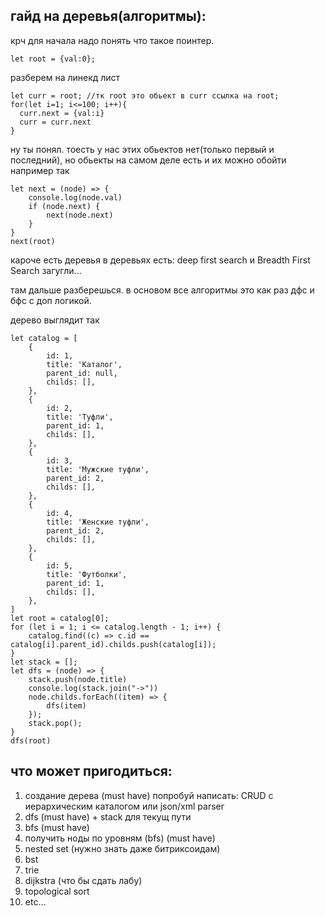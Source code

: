 ## гайд на деревья(алгоритмы):  
крч для начала надо понять что такое поинтер.
```
let root = {val:0};
```
разберем на линекд лист
```
let curr = root; //тк root это обьект в curr ссылка на root;
for(let i=1; i<=100; i++){
  curr.next = {val:i}            
  curr = curr.next
}
```
ну ты понял. тоесть у нас этих обьектов нет(только первый и последний), но обьекты на самом деле есть и их можно обойти например так
```
let next = (node) => {
    console.log(node.val)
    if (node.next) {
        next(node.next)
    }
}
next(root)
```
кароче есть деревья в деревьях есть:
deep first search и Breadth First Search
загугли... 

там дальше разберешься. в основом все алгоритмы это как раз дфс и бфс с доп логикой.

дерево выглядит так
```
let catalog = [
    {
        id: 1,
        title: 'Каталог',
        parent_id: null,
        childs: [],
    },
    {
        id: 2,
        title: 'Туфли',
        parent_id: 1,
        childs: [],
    },
    {
        id: 3,
        title: 'Мужские туфли',
        parent_id: 2,
        childs: [],
    },
    {
        id: 4,
        title: 'Женские туфли',
        parent_id: 2,
        childs: [],
    },
    {
        id: 5,
        title: 'Футболки',
        parent_id: 1,
        childs: [],
    },
]
let root = catalog[0];
for (let i = 1; i <= catalog.length - 1; i++) {
    catalog.find((c) => c.id == catalog[i].parent_id).childs.push(catalog[i]);
}
let stack = [];
let dfs = (node) => {
    stack.push(node.title)
    console.log(stack.join("->"))
    node.childs.forEach((item) => {
        dfs(item)
    });
    stack.pop();
}
dfs(root)
```

## что может пригодиться:    
1. создание дерева (must have) попробуй написать: CRUD с иерархическим каталогом или json/xml parser
2. dfs (must have) + stack для текущ пути
3. bfs (must have)
4. получить ноды по уровням (bfs) (must have)
5. nested set (нужно знать даже битриксоидам)
6. bst
7. trie
8. dijkstra (что бы сдать лабу)
9. topological sort
10. etc...